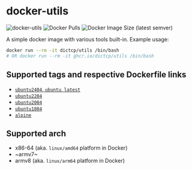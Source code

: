 docker-utils
==============
![docker-utils](https://github.com/dictcp/docker-utils/workflows/docker-utils/badge.svg?branch=master)
![Docker Pulls](https://img.shields.io/docker/pulls/dictcp/utils)
![Docker Image Size (latest semver)](https://img.shields.io/docker/image-size/dictcp/utils?sort=semver)

A simple docker image with various tools built-in. Example usage:

```bash
docker run --rm -it dictcp/utils /bin/bash
# OR docker run --rm -it ghcr.io/dictcp/utils /bin/bash
```

Supported tags and respective Dockerfile links
----
- [`ubuntu2404`, `ubuntu`, `latest`](https://github.com/dictcp/docker-utils/blob/master/Dockerfile.ubuntu2404)
- [`ubuntu2204`](https://github.com/dictcp/docker-utils/blob/master/Dockerfile.ubuntu2204)
- [`ubuntu2004`](https://github.com/dictcp/docker-utils/blob/master/Dockerfile.ubuntu2004)
- [`ubuntu1804`](https://github.com/dictcp/docker-utils/blob/master/Dockerfile.ubuntu1804)
- [`alpine`](https://github.com/dictcp/docker-utils/blob/master/Dockerfile.alpine)

Supported arch
----
- x86-64 (aka. `linux/amd64` platform in Docker)
- ~armv7~
- armv8 (aka. `linux/arm64` platform in Docker)
